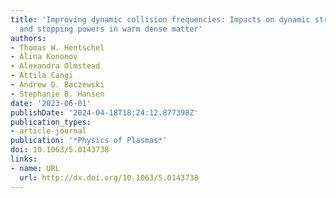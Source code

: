 ```yaml
---
title: 'Improving dynamic collision frequencies: Impacts on dynamic structure factors
  and stopping powers in warm dense matter'
authors:
- Thomas W. Hentschel
- Alina Kononov
- Alexandra Olmstead
- Attila Cangi
- Andrew D. Baczewski
- Stephanie B. Hansen
date: '2023-06-01'
publishDate: '2024-04-18T18:24:12.877398Z'
publication_types:
- article-journal
publication: '*Physics of Plasmas*'
doi: 10.1063/5.0143738
links:
- name: URL
  url: http://dx.doi.org/10.1063/5.0143738
---
```

